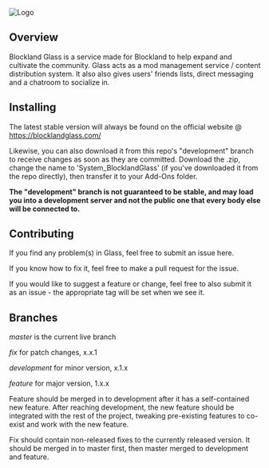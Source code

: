 
![Logo](https://i.gyazo.com/22399d5813288f11b07e10b7ab641f45.png)

## Overview

Blockland Glass is a service made for Blockland to help expand and cultivate the community.
Glass acts as a mod management service / content distribution system.
It also also gives users' friends lists, direct messaging and a chatroom to socialize in.

## Installing

The latest stable version will always be found on the official website @ https://blocklandglass.com/

Likewise, you can also download it from this repo's "development" branch to receive changes as soon as they are committed.
Download the .zip, change the name to 'System_BlocklandGlass' (if you've downloaded it from the repo directly), then transfer it to your Add-Ons folder.

__The "development" branch is not guaranteed to be stable, and may load you into a development server and not the public one that every body else will be connected to.__

## Contributing

If you find any problem(s) in Glass, feel free to submit an issue here.

If you know how to fix it, feel free to make a pull request for the issue.

If you would like to suggest a feature or change, feel free to also submit it as an issue - the appropriate tag will be set when we see it.

## Branches

_master_ is the current live branch

_fix_ for patch changes, x.x.1

_development_ for minor version, x.1.x

_feature_ for major version, 1.x.x

Feature should be merged in to development after it has a self-contained new feature. After reaching development, the new feature should be integrated with the rest of the project, tweaking pre-existing features to co-exist and work with the new feature.

Fix should contain non-released fixes to the currently released version. It should be merged in to master first, then master merged to development and feature.
